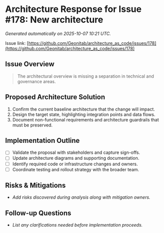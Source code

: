 # Architecture Response for Issue #178: New architecture

_Generated automatically on 2025-10-07 10:21 UTC._

Issue link: [https://github.com/Geonitab/architecture_as_code/issues/178](https://github.com/Geonitab/architecture_as_code/issues/178)

## Issue Overview
> The architectural overview is missing a separation in technical and governance areas.

## Proposed Architecture Solution
1. Confirm the current baseline architecture that the change will impact.
2. Design the target state, highlighting integration points and data flows.
3. Document non-functional requirements and architecture guardrails that must be preserved.

## Implementation Outline
- [ ] Validate the proposal with stakeholders and capture sign-offs.
- [ ] Update architecture diagrams and supporting documentation.
- [ ] Identify required code or infrastructure changes and owners.
- [ ] Coordinate testing and rollout strategy with the broader team.

## Risks & Mitigations
- _Add risks discovered during analysis along with mitigation owners._

## Follow-up Questions
- _List any clarifications needed before implementation proceeds._
